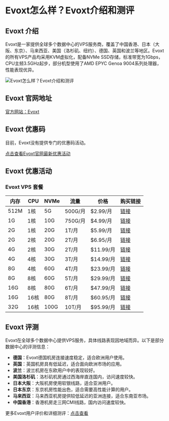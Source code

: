 # Evoxt怎么样？Evoxt介绍和测评

## Evoxt 介绍
Evoxt是一家提供全球多个数据中心的VPS服务商，覆盖了中国香港、日本（大阪、东京）、马来西亚、美国（洛杉矶、纽约）、德国、英国和波兰等地区。Evoxt的所有VPS产品均采用KVM虚拟化，配备NVMe SSD存储，标准带宽为1Gbps，CPU主频3.5GHz起步，部分机型使用了AMD EPYC Genoa 9004系列处理器，性能表现优异。

![Evoxt怎么样？Evoxt介绍和测评](https://github.com/user-attachments/assets/fe0224d3-4aa6-4176-bc2d-591483731a06)

## Evoxt 官网地址
[官方网站：Evoxt](https://console.evoxt.com/aff.php?aff=1168)

## Evoxt 优惠码
目前，Evoxt没有提供专门的优惠码活动。

[点击查看Evoxt官网最新优惠活动](https://console.evoxt.com/aff.php?aff=1168)

## Evoxt 优惠活动

### Evoxt VPS 套餐

| 内存  | CPU   | NVMe  | 流量   | 价格      | 购买链接 |
|-------|-------|-------|--------|-----------|----------|
| 512M  | 1核   | 5G    | 500G/月 | $2.99/月  | [链接](https://console.evoxt.com/aff.php?aff=1168&pid=2) |
| 1G    | 1核   | 10G   | 750G/月 | $4.99/月  | [链接](https://console.evoxt.com/aff.php?aff=1168&pid=3) |
| 2G    | 1核   | 20G   | 1T/月  | $5.99/月  | [链接](https://console.evoxt.com/aff.php?aff=1168&pid=4) |
| 2G    | 2核   | 20G   | 2T/月  | $6.95/月  | [链接](https://console.evoxt.com/aff.php?aff=1168&pid=5) |
| 4G    | 2核   | 30G   | 2T/月  | $11.99/月 | [链接](https://console.evoxt.com/aff.php?aff=1168&pid=6) |
| 4G    | 4核   | 30G   | 3T/月  | $14.99/月 | [链接](https://console.evoxt.com/aff.php?aff=1168&pid=7) |
| 8G    | 4核   | 60G   | 4T/月  | $23.99/月 | [链接](https://console.evoxt.com/aff.php?aff=1168&pid=8) |
| 8G    | 8核   | 60G   | 5T/月  | $29.99/月 | [链接](https://console.evoxt.com/aff.php?aff=1168&pid=9) |
| 16G   | 8核   | 80G   | 6T/月  | $47.99/月 | [链接](https://console.evoxt.com/aff.php?aff=1168&pid=10) |
| 16G   | 16核  | 80G   | 8T/月  | $60.95/月 | [链接](https://console.evoxt.com/aff.php?aff=1168&pid=11) |
| 32G   | 16核  | 100G  | 10T/月 | $95.99/月 | [链接](https://console.evoxt.com/aff.php?aff=1168&pid=12) |

## Evoxt 评测
Evoxt在全球多个数据中心提供VPS服务，具体线路表现因地域而异。以下是部分数据中心的评测信息：

- **德国**：Evoxt德国机房连接速度稳定，适合欧洲用户使用。
- **英国**：英国机房具有低延迟，适合面向欧洲市场的应用。
- **波兰**：波兰机房在东欧用户中的表现较好。
- **美国洛杉矶**：洛杉矶机房通过西海岸直连国内，访问速度较快。
- **日本大阪**：大阪机房使用软银线路，适合亚洲用户。
- **日本东京**：东京机房性能出色，适合需要高性能计算的用户。
- **马来西亚**：马来西亚机房提供较低延迟的亚洲连接，适合东南亚市场。
- **中国香港**：香港机房走三网CMI线路，国内访问速度较快。

更多Evoxt用户评价和详细测评：[点击查看](https://console.evoxt.com/aff.php?aff=1168)
